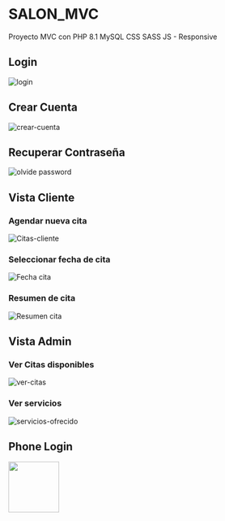 # SALON_MVC
Proyecto MVC con PHP 8.1 MySQL CSS SASS JS - Responsive 

## Login
![login](https://user-images.githubusercontent.com/90885563/211638902-5dd10ee5-7088-4c70-8764-2ffdd0d409eb.png)

## Crear Cuenta
![crear-cuenta](https://user-images.githubusercontent.com/90885563/211638915-4f061e43-5612-4b30-90c1-fae5c6cf4b89.png)

## Recuperar Contraseña
![olvide password](https://user-images.githubusercontent.com/90885563/211638945-1a1d8505-f478-42e0-b173-f144837c736a.png)

## Vista Cliente
### Agendar nueva cita
![Citas-cliente](https://user-images.githubusercontent.com/90885563/211638956-73f30b2c-6b58-4bc0-9d29-79267ab4dce5.png)

### Seleccionar fecha de cita
![Fecha cita](https://user-images.githubusercontent.com/90885563/211639037-b0b17c5d-c5ed-4bcd-b011-936bd7c35116.png)

### Resumen de cita
![Resumen cita](https://user-images.githubusercontent.com/90885563/211639109-2f1cfc7e-5e56-4c26-939c-23c8b5834a60.png)

## Vista Admin
### Ver Citas disponibles
![ver-citas](https://user-images.githubusercontent.com/90885563/211639165-7bf9353a-dbf2-41b3-86c2-9ba3bd49bb6d.png)

### Ver servicios
![servicios-ofrecido](https://user-images.githubusercontent.com/90885563/211639180-5f764490-a31c-4314-93b1-39a0455af545.png)

## Phone Login
<img src="https://user-images.githubusercontent.com/90885563/211639699-64200bf2-8c6b-4703-aa8b-7562b4466e4a.png" width="100">


